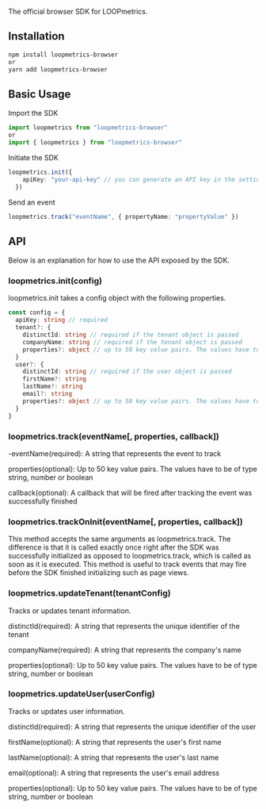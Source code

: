 The official browser SDK for LOOPmetrics.

## Installation

```sh
npm install loopmetrics-browser
or
yarn add loopmetrics-browser
```

## Basic Usage

Import the SDK

```ts
import loopmetrics from "loopmetrics-browser"
or
import { loopmetrics } from "loopmetrics-browser"
```

Initiate the SDK

```ts
loopmetrics.init({
    apiKey: "your-api-key" // you can generate an API key in the settings of the LOOPmetrics web app
  })
```

Send an event

```ts
loopmetrics.track("eventName", { propertyName: "propertyValue" })
```

## API

Below is an explanation for how to use the API exposed by the SDK.

### loopmetrics.init(config)

loopmetrics.init takes a config object with the following properties.

```ts
const config = {
  apiKey: string // required
  tenant?: {
    distinctId: string // required if the tenant object is passed
    companyName: string // required if the tenant object is passed
    properties?: object // up to 50 key value pairs. The values have to be of type string, number or boolean
  }
  user?: {
    distinctId: string // required if the user object is passed
    firstName?: string
    lastName?: string
    email?: string
    properties?: object // up to 50 key value pairs. The values have to be of type string, number or boolean
  }
}
```

### loopmetrics.track(eventName[, properties, callback])

-eventName(required): A string that represents the event to track

properties(optional): Up to 50 key value pairs. The values have to be of type string, number or boolean

callback(optional): A callback that will be fired after tracking the event was successfully finished

### loopmetrics.trackOnInit(eventName[, properties, callback])

This method accepts the same arguments as loopmetrics.track. The difference is that it is called exactly once right after the SDK was successfully initialized as opposed to loopmetrics.track, which is called as soon as it is executed. This method is useful to track events that may fire before the SDK finished initializing such as page views.

### loopmetrics.updateTenant(tenantConfig)

Tracks or updates tenant information.

distinctId(required): A string that represents the unique identifier of the tenant

companyName(required): A string that represents the company's name

properties(optional): Up to 50 key value pairs. The values have to be of type string, number or boolean

### loopmetrics.updateUser(userConfig)

Tracks or updates user information.

distinctId(required): A string that represents the unique identifier of the user

firstName(optional): A string that represents the user's first name

lastName(optional): A string that represents the user's last name

email(optional): A string that represents the user's email address

properties(optional): Up to 50 key value pairs. The values have to be of type string, number or boolean